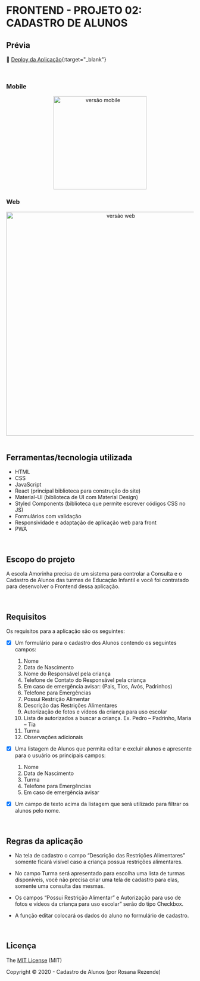 # FRONTEND - PROJETO 02: CADASTRO DE ALUNOS

## Prévia

:dash: [Deploy da Aplicação](https://amorinha.surge.sh/){:target="_blank"}

<br>

### Mobile

<div align="center">
  <img  width='250' src='' alt="versão mobile">
</div>

### Web

<div align="center">
  <img  width='600' src='' alt="versão web">
</div>

<br>

## Ferramentas/tecnologia utilizada

- HTML
- CSS 
- JavaScript
- React (principal biblioteca para construção do site)
- Material-UI (biblioteca de UI com Material Design)
- Styled Components (biblioteca que permite escrever códigos CSS no JS)
- Formulários com validação
- Responsividade e adaptação de aplicação web para front
- PWA

<br>

## Escopo do projeto

A escola Amorinha precisa de um sistema para controlar a Consulta e o Cadastro de Alunos das turmas de Educação Infantil e você foi contratado para desenvolver o Frontend dessa aplicação.

<br>

## Requisitos

Os requisitos para a aplicação são os seguintes:

- [x] Um formulário para o cadastro dos Alunos contendo os seguintes campos:

  1. Nome
  2. Data de Nascimento
  3. Nome do Responsável pela criança
  4. Telefone de Contato do Responsável pela criança
  5. Em caso de emergência avisar: (Pais, Tios, Avós, Padrinhos)
  6. Telefone para Emergências
  7. Possui Restrição Alimentar
  8. Descrição das Restrições Alimentares
  9. Autorização de fotos e vídeos da criança para uso escolar
  10. Lista de autorizados a buscar a criança. Ex. Pedro – Padrinho, Maria – Tia
  11. Turma
  12. Observações adicionais


- [x] Uma listagem de Alunos que permita editar e excluir alunos e apresente para o usuário os principais campos:

  1. Nome
  2. Data de Nascimento
  3. Turma
  4. Telefone para Emergências
  5. Em caso de emergência avisar


- [x] Um campo de texto acima da listagem que será utilizado para filtrar os alunos pelo nome.

<br>

## Regras da aplicação

- Na tela de cadastro o campo “Descrição das Restrições Alimentares”  somente ficará visível caso a criança possua restrições alimentares.

- No campo Turma será apresentado para escolha uma lista de turmas disponíveis, você não precisa criar uma tela de cadastro para elas, somente uma consulta das mesmas.

- Os campos “Possui Restrição Alimentar” e Autorização para uso de fotos e vídeos da criança para uso escolar” serão do tipo Checkbox.

- A função editar colocará os dados do aluno no formulário de cadastro.

<br>

## Licença

The [MIT License]() (MIT)

Copyright :copyright: 2020 - Cadastro de Alunos (por Rosana Rezende)

<br>

